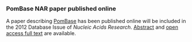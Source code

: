 ### PomBase NAR paper published online

A paper describing [PomBase](http://www.pombase.org) has been published
online will be included in the 2012 Database Issue of *Nucleic Acids
Research*. [Abstract](http://www.ncbi.nlm.nih.gov/pubmed/22039153) and
[open access full
text](http://nar.oxfordjournals.org/content/early/2011/10/28/nar.gkr853)
are available.
